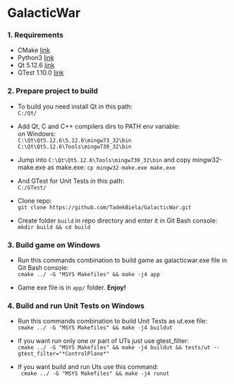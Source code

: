 # GalacticWar

### 1. Requirements
  * CMake [link](https://cmake.org/download/)
  * Python3 [link](https://www.python.org/downloads/)
  * Qt 5.12.6 [link](http://download.qt.io/archive/qt/5.12/5.12.6/)
  * GTest 1.10.0 [link](https://github.com/google/googletest)


### 2. Prepare project to build

  * To build you need install Qt in this path: \
      `C:/Qt/`

  * Add Qt, C and C++ compilers dirs to PATH env variable: \
    on Windows: \
      `C:\Qt\Qt5.12.6\5.12.6\mingw73_32\bin` \
      `C:\Qt\Qt5.12.6\Tools\mingw730_32\bin`

  * Jump into `C:\Qt\Qt5.12.6\Tools\mingw730_32\bin` and copy mingw32-make.exe as make.exe:
      `cp mingw32-make.exe make.exe`

  * And GTest for Unit Tests in this path: \
      `C:/GTest/`

  * Clone repo: \
      `git clone https://github.com/TadekBiela/GalacticWar.git`

  * Create folder `build` in repo directory and enter it in Git Bash console: \
      `mkdir build && cd build`


### 3. Build game on Windows

  * Run this commands combination to build game as galacticwar.exe file in Git Bash console: \
      `cmake ../ -G "MSYS Makefiles" && make -j4 app`

  * Game exe file is in `app/` folder. **Enjoy!**


### 4. Build and run Unit Tests on Windows

  * Run this commands combination to build Unit Tests as ut.exe file: \
      `cmake ../ -G "MSYS Makefiles" && make -j4 buildut`

  * If you want run only one or part of UTs just use gtest_filter: \
      `cmake ../ -G "MSYS Makefiles" && make -j4 buildut && tests/ut --gtest_filter="*ControlPlane*"`

  * If you want build and run Uts use this command: \
      ` cmake ../ -G "MSYS Makefiles" && make -j4 runut`
